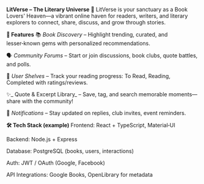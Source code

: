 **LitVerse – The Literary Universe** 🌌
LitVerse is your sanctuary as a Book Lovers' Heaven—a vibrant online haven for readers, writers, and literary explorers to connect, share, discuss, and grow through stories.

**📖 Features**
📚 _Book Discovery_ – Highlight trending, curated, and lesser‑known gems with personalized recommendations.

🗣 _Community Forums_ – Start or join discussions, book clubs, quote battles, and polls.

📘 _User Shelves_ – Track your reading progress: To Read, Reading, Completed with ratings/reviews.

✨_ Quote & Excerpt Library_ – Save, tag, and search memorable moments—share with the community!

🔔 _Notifications_ – Stay updated on replies, club invites, event reminders.

**🛠 Tech Stack (example)**
Frontend: React + TypeScript, Material‑UI

Backend: Node.js + Express

Database: PostgreSQL (books, users, interactions)

Auth: JWT / OAuth (Google, Facebook)

API Integrations: Google Books, OpenLibrary for metadata

